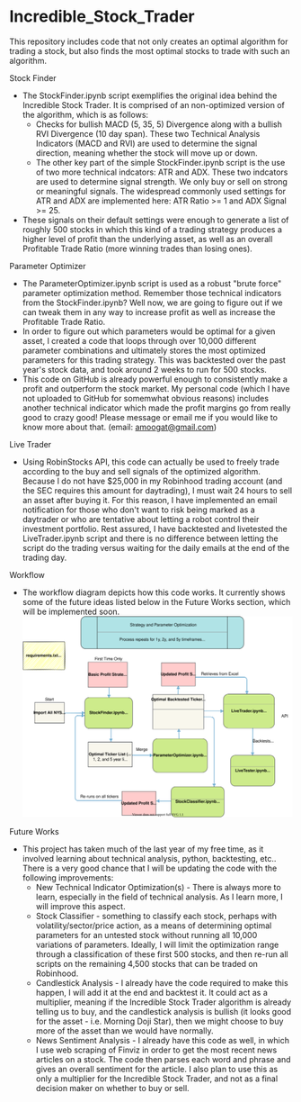 # Incredible_Stock_Trader
This repository includes code that not only creates an optimal algorithm for trading a stock, but also finds the most optimal stocks to trade with such an algorithm.

Stock Finder
- The StockFinder.ipynb script exemplifies the original idea behind the Incredible Stock Trader. It is comprised of an non-optimized version of the algorithm, which is as follows:
  - Checks for bullish MACD (5, 35, 5) Divergence along with a bullish RVI Divergence (10 day span). These two Technical Analysis Indicators (MACD and RVI) are used to determine the signal direction, meaning whether the stock will move up or down.
  - The other key part of the simple StockFinder.ipynb script is the use of two more technical indcators: ATR and ADX. These two indcators are used to determine signal strength. We only buy or sell on strong or meaningful signals. The widespread commonly used settings for ATR and ADX are implemented here: ATR Ratio >= 1 and ADX Signal >= 25.
- These signals on their default settings were enough to generate a list of roughly 500 stocks in which this kind of a trading strategy produces a higher level of profit than the underlying asset, as well as an overall Profitable Trade Ratio (more winning trades than losing ones).
 
Parameter Optimizer
- The ParameterOptimizer.ipynb script is used as a robust "brute force" parameter optimization method. Remember those technical indicators from the StockFinder.ipynb? Well now, we are going to figure out if we can tweak them in any way to increase profit as well as increase the Profitable Trade Ratio.
- In order to figure out which parameters would be optimal for a given asset, I created a code that loops through over 10,000 different parameter combinations and ultimately stores the most optimized parameters for this trading strategy. This was backtested over the past year's stock data, and took around 2 weeks to run for 500 stocks.
- This code on GitHub is already powerful enough to consistently make a profit and outperform the stock market. My personal code (which I have not uploaded to GitHub for somemwhat obvious reasons) includes another technical indicator which made the profit margins go from really good to crazy good! Please message or email me if you would like to know more about that. (email: amoogat@gmail.com)

Live Trader
- Using RobinStocks API, this code can actually be used to freely trade according to the buy and sell signals of the optimized algorithm. Because I do not have $25,000 in my Robinhood trading account (and the SEC requires this amount for daytrading), I must wait 24 hours to sell an asset after buying it. For this reason, I have implemented an email notification for those who don't want to risk being marked as a daytrader or who are tentative about letting a robot control their investment portfolio. Rest assured, I have backtested and livetested the LiveTrader.ipynb script and there is no difference between letting the script do the trading versus waiting for the daily emails at the end of the trading day.

Workflow
- The workflow diagram depicts how this code works. It currently shows some of the future ideas listed below in the Future Works section, which will be implemented soon.
![Workflow Diagram](workflow.drawio.svg)

Future Works
- This project has taken much of the last year of my free time, as it involved learning about technical analysis, python, backtesting, etc.. There is a very good chance that I will be updating the code with the following improvements:
  - New Technical Indicator Optimization(s) - There is always more to learn, especially in the field of technical analysis. As I learn more, I will improve this aspect.
  - Stock Classifier - something to classify each stock, perhaps with volatility/sector/price action, as a means of determining optimal parameters for an untested stock without running all 10,000 variations of parameters. Ideally, I will limit the optimization range through a classification of these first 500 stocks, and then re-run all scripts on the remaining 4,500 stocks that can be traded on Robinhood.
  - Candlestick Analysis - I already have the code required to make this happen, I will add it at the end and backtest it. It could act as a multiplier, meaning if the Incredible Stock Trader algorithm is already telling us to buy, and the candlestick analysis is bullish (it looks good for the asset - i.e. Morning Doji Star), then we might choose to buy more of the asset than we would have normally.
  - News Sentiment Analysis - I already have this code as well, in which I use web scraping of Finviz in order to get the most recent news articles on a stock. The code then parses each word and phrase and gives an overall sentiment for the article. I also plan to use this as only a multiplier for the Incredible Stock Trader, and not as a final decision maker on whether to buy or sell.
